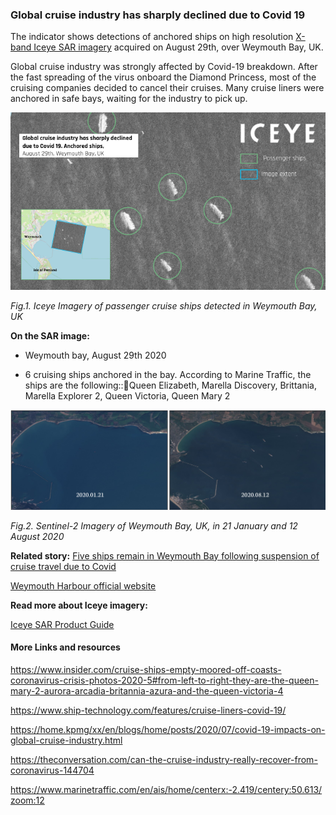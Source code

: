 ### Global cruise industry has sharply declined due to Covid 19

The indicator shows detections of anchored ships on high resolution [X-band Iceye SAR imagery](https://www.iceye.com/) acquired on August 29th, over Weymouth Bay, UK.


Global cruise industry was strongly affected by Covid-19 breakdown. After the fast spreading of the virus onboard the Diamond Princess, most of the cruising companies decided to cancel their cruises. Many cruise liners were anchored in safe bays, waiting for the industry to pick up.


![](https://raw.githubusercontent.com/eurodatacube/eodash-assets/main/collections/E13c_cruises_impact/UK9-E13c-Fig1.png)

*Fig.1. Iceye Imagery of passenger cruise ships detected in Weymouth Bay, UK*

**On the SAR image:**

* Weymouth bay, August 29th 2020

* 6 cruising ships anchored in the bay. According to Marine Traffic, the ships are the following::Queen Elizabeth,  Marella Discovery, Brittania, Marella Explorer 2, Queen Victoria, Queen Mary 2

![](https://raw.githubusercontent.com/eurodatacube/eodash-assets/main/collections/E13c_cruises_impact/UK9-E13c-Fig2.png)

*Fig.2. Sentinel-2 Imagery of Weymouth Bay, UK, in 21 January and 12 August 2020*


**Related story:** [Five ships remain in Weymouth Bay following suspension of cruise travel due to Covid](https://www.somersetlive.co.uk/news/somerset-news/five-ships-remain-weymouth-bay-4853055)

[Weymouth Harbour official website](https://www.weymouth-harbour.co.uk/Coronavirus/)

**Read more about Iceye imagery:**

[Iceye SAR Product Guide](https://www.iceye.com/hubfs/Downloadables/ICEYE-SAR-Product-Guide.pdf)

#### More Links and resources

https://www.insider.com/cruise-ships-empty-moored-off-coasts-coronavirus-crisis-photos-2020-5#from-left-to-right-they-are-the-queen-mary-2-aurora-arcadia-britannia-azura-and-the-queen-victoria-4

https://www.ship-technology.com/features/cruise-liners-covid-19/

https://home.kpmg/xx/en/blogs/home/posts/2020/07/covid-19-impacts-on-global-cruise-industry.html

https://theconversation.com/can-the-cruise-industry-really-recover-from-coronavirus-144704

https://www.marinetraffic.com/en/ais/home/centerx:-2.419/centery:50.613/zoom:12
